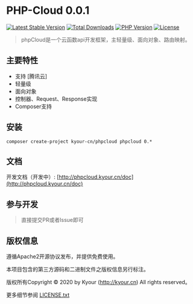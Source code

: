 PHP-Cloud 0.0.1
===============

[![Latest Stable Version](https://poser.pugx.org/php-sword/sword/v)](//packagist.org/packages/php-sword/sword) [![Total Downloads](https://poser.pugx.org/php-sword/sword/downloads)](//packagist.org/packages/php-sword/sword) [![PHP Version](https://img.shields.io/badge/php-%3E%3D7.1-8892BF.svg)](http://www.php.net/) [![License](https://poser.pugx.org/php-sword/sword/license)](//packagist.org/packages/php-sword/sword)

> phpCloud是一个云函数api开发框架，主轻量级、面向对象、路由映射。

## 主要特性

* 支持 [腾讯云]
* 轻量级
* 面向对象
* 控制器、Request、Response实现
* Composer支持

## 安装

~~~
composer create-project kyour-cn/phpcloud phpcloud 0.*
~~~

## 文档

开发文档（开发中）: [http://phpcloud.kyour.cn/doc](http://phpcloud.kyour.cn/doc)

## 参与开发

> 直接提交PR或者Issue即可

## 版权信息

遵循Apache2开源协议发布，并提供免费使用。

本项目包含的第三方源码和二进制文件之版权信息另行标注。

版权所有Copyright © 2020 by Kyour (http://kyour.cn) All rights reserved。

更多细节参阅 [LICENSE.txt](LICENSE.txt)
